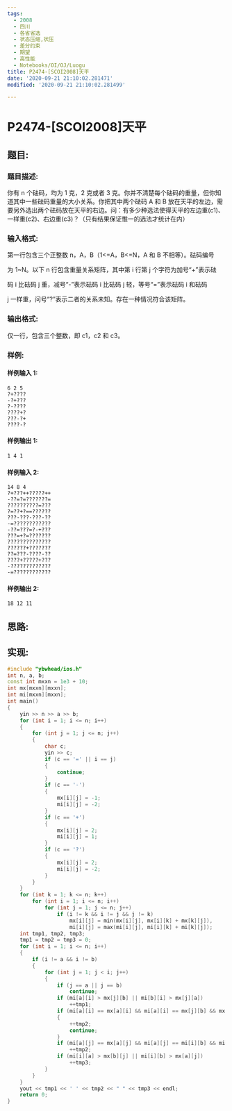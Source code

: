 ```yaml
---
tags:
  - 2008
  - 四川
  - 各省省选
  - 状态压缩,状压
  - 差分约束
  - 期望
  - 高性能
  - Notebooks/OI/OJ/Luogu
title: P2474-[SCOI2008]天平
date: '2020-09-21 21:10:02.281471'
modified: '2020-09-21 21:10:02.281499'

---
```


# P2474-[SCOI2008]天平

## 题目:

### 题目描述:

你有 n 个砝码，均为 1 克，2 克或者 3 克。你并不清楚每个砝码的重量，但你知道其中一些砝码重量的大小关系。你把其中两个砝码 A 和 B 放在天平的左边，需要另外选出两个砝码放在天平的右边。问：有多少种选法使得天平的左边重(c1)、一样重(c2)、右边重(c3)？（只有结果保证惟一的选法才统计在内）

### 输入格式:

第一行包含三个正整数 n，A，B（1<=A，B<=N，A 和 B 不相等）。砝码编号

为 1~N。以下 n 行包含重量关系矩阵，其中第 i 行第 j 个字符为加号“+”表示砝

码 i 比砝码 j 重，减号“-”表示砝码 i 比砝码 j 轻，等号“=”表示砝码 i 和砝码

j 一样重，问号“?”表示二者的关系未知。存在一种情况符合该矩阵。

### 输出格式:

仅一行，包含三个整数，即 c1，c2 和 c3。

### 样例:

#### 样例输入 1:

```
6 2 5
?+????
-?+???
?-????
????+?
???-?+
????-?
```

#### 样例输出 1:

```
1 4 1
```

#### 样例输入 2:

```
14 8 4
?+???++?????++
-??=?=???????=
??????????=???
?=??+?==??????
???-???-???-??
-=????????????
-??=???=?-+???
???=+?=???????
??????????????
??????+???????
??=???-????-??
????+?????+???
-?????????????
-=????????????
```

#### 样例输出 2:

```
18 12 11
```

## 思路:

## 实现:

```cpp
#include "ybwhead/ios.h"
int n, a, b;
const int mxxn = 1e3 + 10;
int mx[mxxn][mxxn];
int mi[mxxn][mxxn];
int main()
{
    yin >> n >> a >> b;
    for (int i = 1; i <= n; i++)
    {
        for (int j = 1; j <= n; j++)
        {
            char c;
            yin >> c;
            if (c == '=' || i == j)
            {
                continue;
            }
            if (c == '-')
            {
                mx[i][j] = -1;
                mi[i][j] = -2;
            }
            if (c == '+')
            {
                mx[i][j] = 2;
                mi[i][j] = 1;
            }
            if (c == '?')
            {
                mx[i][j] = 2;
                mi[i][j] = -2;
            }
        }
    }
    for (int k = 1; k <= n; k++)
        for (int i = 1; i <= n; i++)
            for (int j = 1; j <= n; j++)
                if (i != k && i != j && j != k)
                    mx[i][j] = min(mx[i][j], mx[i][k] + mx[k][j]),
                    mi[i][j] = max(mi[i][j], mi[i][k] + mi[k][j]);
    int tmp1, tmp2, tmp3;
    tmp1 = tmp2 = tmp3 = 0;
    for (int i = 1; i <= n; i++)
    {
        if (i != a && i != b)
        {
            for (int j = 1; j < i; j++)
            {
                if (j == a || j == b)
                    continue;
                if (mi[a][i] > mx[j][b] || mi[b][i] > mx[j][a])
                    ++tmp1;
                if (mi[a][i] == mx[a][i] && mi[a][i] == mx[j][b] && mx[j][b] == mi[j][b])
                {
                    ++tmp2;
                    continue;
                }
                if (mi[a][j] == mx[a][j] && mi[a][j] == mi[i][b] && mi[i][b] == mx[i][b])
                    ++tmp2;
                if (mi[i][a] > mx[b][j] || mi[i][b] > mx[a][j])
                    ++tmp3;
            }
        }
    }
    yout << tmp1 << ' ' << tmp2 << " " << tmp3 << endl;
    return 0;
}
```

